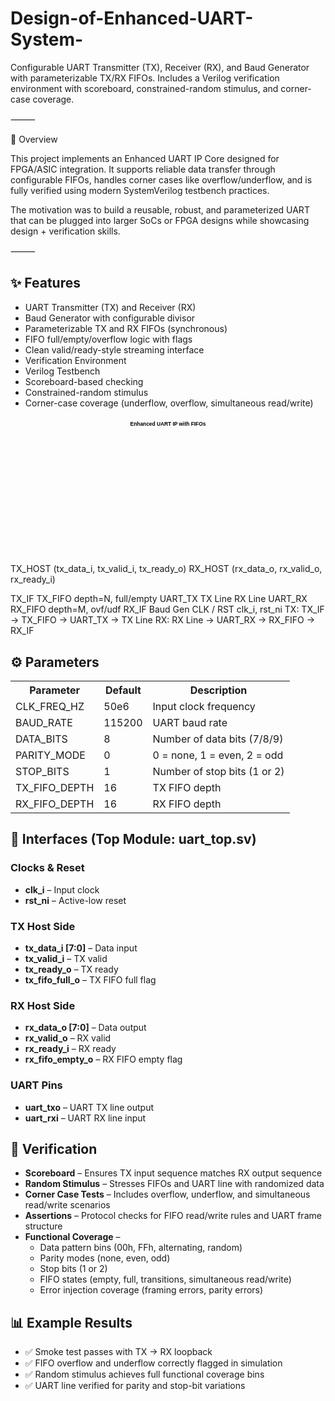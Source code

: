# Design-of-Enhanced-UART-System-
Configurable UART Transmitter (TX), Receiver (RX), and Baud Generator with parameterizable TX/RX FIFOs. Includes a Verilog verification environment with scoreboard, constrained-random stimulus, and corner-case coverage.

⸻

📘 Overview

This project implements an Enhanced UART IP Core designed for FPGA/ASIC integration. It supports reliable data transfer through configurable FIFOs, handles corner cases like overflow/underflow, and is fully verified using modern SystemVerilog testbench practices.

The motivation was to build a reusable, robust, and parameterized UART that can be plugged into larger SoCs or FPGA designs while showcasing design + verification skills.

⸻

<h2>✨ Features</h2>
<ul>
  <li>UART Transmitter (TX) and Receiver (RX)</li>
  <li>Baud Generator with configurable divisor</li>
  <li>Parameterizable TX and RX FIFOs (synchronous)</li>
  <li>FIFO full/empty/overflow logic with flags</li>
  <li>Clean valid/ready-style streaming interface</li>
  <li>Verification Environment</li>
  <li>Verilog Testbench</li>
  <li>Scoreboard-based checking</li>
  <li>Constrained-random stimulus</li>
  <li>Corner-case coverage (underflow, overflow, simultaneous read/write)</li>
</ul>

<?xml version="1.0" encoding="UTF-8"?>
<svg xmlns="http://www.w3.org/2000/svg" width="960" height="420" viewBox="0 0 960 420">
  <!-- Title -->
  <text x="480" y="26" text-anchor="middle" font-family="sans-serif" font-size="16" font-weight="700">
    Enhanced UART IP with FIFOs
  </text>

  <!-- Left labels -->
  <text x="20" y="112" font-family="monospace" font-size="12">TX_HOST (tx_data_i, tx_valid_i, tx_ready_o)</text>
  <text x="20" y="292" font-family="monospace" font-size="12">RX_HOST (rx_data_o, rx_valid_o, rx_ready_i)</text>

  <!-- Boxes -->
  <!-- TX path -->
  <rect x="190" y="80" width="120" height="60" rx="8" ry="8" fill="#f7f7f7" stroke="#000"/>
  <text x="250" y="115" text-anchor="middle" font-family="sans-serif" font-size="14" font-weight="700">TX_IF</text>

  <rect x="340" y="80" width="140" height="60" rx="8" ry="8" fill="#f7f7f7" stroke="#000"/>
  <text x="410" y="105" text-anchor="middle" font-family="sans-serif" font-size="14" font-weight="700">TX_FIFO</text>
  <text x="410" y="123" text-anchor="middle" font-family="sans-serif" font-size="12">depth=N, full/empty</text>

  <rect x="520" y="80" width="130" height="60" rx="8" ry="8" fill="#f7f7f7" stroke="#000"/>
  <text x="585" y="115" text-anchor="middle" font-family="sans-serif" font-size="14" font-weight="700">UART_TX</text>

  <rect x="680" y="80" width="120" height="60" rx="8" ry="8" fill="#f7f7f7" stroke="#000"/>
  <text x="740" y="115" text-anchor="middle" font-family="sans-serif" font-size="14" font-weight="700">TX Line</text>

  <!-- RX path -->
  <rect x="680" y="260" width="120" height="60" rx="8" ry="8" fill="#f7f7f7" stroke="#000"/>
  <text x="740" y="295" text-anchor="middle" font-family="sans-serif" font-size="14" font-weight="700">RX Line</text>

  <rect x="520" y="260" width="130" height="60" rx="8" ry="8" fill="#f7f7f7" stroke="#000"/>
  <text x="585" y="295" text-anchor="middle" font-family="sans-serif" font-size="14" font-weight="700">UART_RX</text>

  <rect x="340" y="260" width="140" height="60" rx="8" ry="8" fill="#f7f7f7" stroke="#000"/>
  <text x="410" y="285" text-anchor="middle" font-family="sans-serif" font-size="14" font-weight="700">RX_FIFO</text>
  <text x="410" y="303" text-anchor="middle" font-family="sans-serif" font-size="12">depth=M, ovf/udf</text>

  <rect x="190" y="260" width="120" height="60" rx="8" ry="8" fill="#f7f7f7" stroke="#000"/>
  <text x="250" y="295" text-anchor="middle" font-family="sans-serif" font-size="14" font-weight="700">RX_IF</text>

  <!-- Center blocks -->
  <rect x="520" y="170" width="130" height="60" rx="8" ry="8" fill="#f7f7f7" stroke="#000"/>
  <text x="585" y="205" text-anchor="middle" font-family="sans-serif" font-size="14" font-weight="700">Baud Gen</text>

  <rect x="340" y="170" width="140" height="60" rx="8" ry="8" fill="#f7f7f7" stroke="#000"/>
  <text x="410" y="195" text-anchor="middle" font-family="sans-serif" font-size="14" font-weight="700">CLK / RST</text>
  <text x="410" y="213" text-anchor="middle" font-family="sans-serif" font-size="12">clk_i, rst_ni</text>

  <!-- Wires (simple arrows using triangles) -->
  <!-- Host -> TX_IF -->
  <line x1="140" y1="110" x2="188" y2="110" stroke="#000" stroke-width="1.2"/>
  <polygon points="188,110 180,106 180,114" fill="#000"/>
  <!-- TX_IF -> TX_FIFO -->
  <line x1="310" y1="110" x2="338" y2="110" stroke="#000" stroke-width="1.2"/>
  <polygon points="338,110 330,106 330,114" fill="#000"/>
  <!-- TX_FIFO -> UART_TX -->
  <line x1="480" y1="110" x2="518" y2="110" stroke="#000" stroke-width="1.2"/>
  <polygon points="518,110 510,106 510,114" fill="#000"/>
  <!-- UART_TX -> TX Line -->
  <line x1="650" y1="110" x2="678" y2="110" stroke="#000" stroke-width="1.2"/>
  <polygon points="678,110 670,106 670,114" fill="#000"/>

  <!-- RX Line -> UART_RX -->
  <line x1="678" y1="290" x2="650" y2="290" stroke="#000" stroke-width="1.2"/>
  <polygon points="678,290 670,286 670,294" fill="#000" transform="rotate(180 664 290)"/>
  <!-- UART_RX -> RX_FIFO -->
  <line x1="518" y1="290" x2="480" y2="290" stroke="#000" stroke-width="1.2"/>
  <polygon points="480,290 488,286 488,294" fill="#000"/>
  <!-- RX_FIFO -> RX_IF -->
  <line x1="338" y1="290" x2="310" y2="290" stroke="#000" stroke-width="1.2"/>
  <polygon points="310,290 318,286 318,294" fill="#000"/>
  <!-- RX_IF -> Host -->
  <line x1="188" y1="290" x2="140" y2="290" stroke="#000" stroke-width="1.2"/>
  <polygon points="140,290 148,286 148,294" fill="#000"/>

  <!-- Baud Gen to TX/RX -->
  <line x1="585" y1="170" x2="585" y2="140" stroke="#000" stroke-width="1.2"/>
  <polygon points="585,140 581,148 589,148" fill="#000"/>
  <line x1="585" y1="230" x2="585" y2="260" stroke="#000" stroke-width="1.2"/>
  <polygon points="585,260 581,252 589,252" fill="#000"/>

  <!-- CLK/RST fanout -->
  <line x1="480" y1="200" x2="520" y2="200" stroke="#000" stroke-width="1.2"/>
  <line x1="410" y1="170" x2="410" y2="140" stroke="#000" stroke-width="1.2"/>
  <line x1="410" y1="230" x2="410" y2="260" stroke="#000" stroke-width="1.2"/>

  <!-- Bottom notes -->
  <text x="250" y="362" text-anchor="middle" font-family="sans-serif" font-size="12">
    TX: TX_IF → TX_FIFO → UART_TX → TX Line
  </text>
  <text x="710" y="362" text-anchor="middle" font-family="sans-serif" font-size="12">
    RX: RX Line → UART_RX → RX_FIFO → RX_IF
  </text>
</svg>
<h2>⚙️ Parameters</h2>
<table>
  <tr>
    <th>Parameter</th>
    <th>Default</th>
    <th>Description</th>
  </tr>
  <tr>
    <td>CLK_FREQ_HZ</td>
    <td>50e6</td>
    <td>Input clock frequency</td>
  </tr>
  <tr>
    <td>BAUD_RATE</td>
    <td>115200</td>
    <td>UART baud rate</td>
  </tr>
  <tr>
    <td>DATA_BITS</td>
    <td>8</td>
    <td>Number of data bits (7/8/9)</td>
  </tr>
  <tr>
    <td>PARITY_MODE</td>
    <td>0</td>
    <td>0 = none, 1 = even, 2 = odd</td>
  </tr>
  <tr>
    <td>STOP_BITS</td>
    <td>1</td>
    <td>Number of stop bits (1 or 2)</td>
  </tr>
  <tr>
    <td>TX_FIFO_DEPTH</td>
    <td>16</td>
    <td>TX FIFO depth</td>
  </tr>
  <tr>
    <td>RX_FIFO_DEPTH</td>
    <td>16</td>
    <td>RX FIFO depth</td>
  </tr>
</table>

<h2>🔌 Interfaces (Top Module: uart_top.sv)</h2>

<h3>Clocks & Reset</h3>
<ul>
  <li><b>clk_i</b> – Input clock</li>
  <li><b>rst_ni</b> – Active-low reset</li>
</ul>

<h3>TX Host Side</h3>
<ul>
  <li><b>tx_data_i [7:0]</b> – Data input</li>
  <li><b>tx_valid_i</b> – TX valid</li>
  <li><b>tx_ready_o</b> – TX ready</li>
  <li><b>tx_fifo_full_o</b> – TX FIFO full flag</li>
</ul>

<h3>RX Host Side</h3>
<ul>
  <li><b>rx_data_o [7:0]</b> – Data output</li>
  <li><b>rx_valid_o</b> – RX valid</li>
  <li><b>rx_ready_i</b> – RX ready</li>
  <li><b>rx_fifo_empty_o</b> – RX FIFO empty flag</li>
</ul>

<h3>UART Pins</h3>
<ul>
  <li><b>uart_txo</b> – UART TX line output</li>
  <li><b>uart_rxi</b> – UART RX line input</li>
</ul>

<h2>🧪 Verification</h2>
<ul>
  <li><b>Scoreboard</b> – Ensures TX input sequence matches RX output sequence</li>
  <li><b>Random Stimulus</b> – Stresses FIFOs and UART line with randomized data</li>
  <li><b>Corner Case Tests</b> – Includes overflow, underflow, and simultaneous read/write scenarios</li>
  <li><b>Assertions</b> – Protocol checks for FIFO read/write rules and UART frame structure</li>
  <li><b>Functional Coverage</b> – 
    <ul>
      <li>Data pattern bins (00h, FFh, alternating, random)</li>
      <li>Parity modes (none, even, odd)</li>
      <li>Stop bits (1 or 2)</li>
      <li>FIFO states (empty, full, transitions, simultaneous read/write)</li>
      <li>Error injection coverage (framing errors, parity errors)</li>
    </ul>
  </li>
</ul>

<h2>📊 Example Results</h2>
<ul>
  <li>✅ Smoke test passes with TX → RX loopback</li>
  <li>✅ FIFO overflow and underflow correctly flagged in simulation</li>
  <li>✅ Random stimulus achieves full functional coverage bins</li>
  <li>✅ UART line verified for parity and stop-bit variations</li>
</ul>


